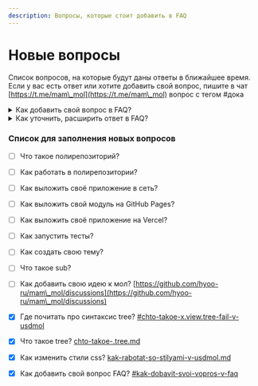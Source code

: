 ```yaml
---
description: Вопросы, которые стоит добавить в FAQ
---
```


# Новые вопросы

Список вопросов, на которые будут даны ответы в ближайшее время. Если у вас есть ответ или хотите добавить свой вопрос, пишите в чат [https://t.me/mam\_mol](https://t.me/mam\_mol) вопрос с тегом #дока

<details>

<summary>Как добавить свой вопрос в FAQ?</summary>

Просто напишите вопрос в чат [https://t.me/mam\_mol](https://t.me/mam\_mol) , мы его добавим

</details>

<details>

<summary>Как уточнить, расширить ответ в FAQ?</summary>

Напишите в чат [https://t.me/mam\_mol](https://t.me/mam\_mol) что нужно уточнить или добавить в ответ. Мы его добавим

</details>

### Список для заполнения новых вопросов

* [ ] Что такое полирепозиторий?
* [ ] Как работать в полирепозитории?
* [ ] Как выложить своё приложение в сеть?
* [ ] Как выложить свой модуль на GitHub Pages?
* [ ] Как выложить своё приложение на Vercel?
* [ ] Как запустить тесты?
* [ ] Как создать свою тему?
* [ ] Что такое sub?
* [ ] Как добавить свою идею к мол? [https://github.com/hyoo-ru/mam\_mol/discussions](https://github.com/hyoo-ru/mam\_mol/discussions)
* [x] Где почитать про синтаксис tree? [#chto-takoe-x.view.tree-fail-v-usdmol](chto-takoe-.tree.md#chto-takoe-x.view.tree-fail-v-usdmol "mention")
* [x] Что такое tree? [chto-takoe-.tree.md](chto-takoe-.tree.md "mention")
* [x] Как изменить стили css? [kak-rabotat-so-stilyami-v-usdmol.md](kak-rabotat-so-stilyami-v-usdmol.md "mention")
* [x] Как добавить свой вопрос FAQ? [#kak-dobavit-svoi-vopros-v-faq](novye-voprosy.md#kak-dobavit-svoi-vopros-v-faq "mention")









